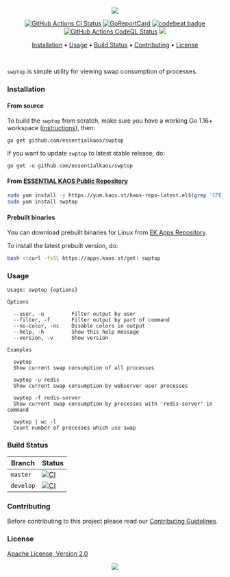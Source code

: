 <p align="center"><a href="#readme"><img src="https://gh.kaos.st/swptop.svg"/></a></p>

<p align="center">
  <a href="https://kaos.sh/w/swptop/ci"><img src="https://kaos.sh/w/swptop/ci.svg" alt="GitHub Actions CI Status" /></a>
  <a href="https://kaos.sh/r/swptop"><img src="https://kaos.sh/r/swptop.svg" alt="GoReportCard" /></a>
  <a href="https://kaos.sh/b/swptop"><img src="https://kaos.sh/b/21eb1670-e54a-4373-8f4b-cfb861198d4c.svg" alt="codebeat badge" /></a>
  <a href="https://kaos.sh/w/swptop/codeql"><img src="https://kaos.sh/w/swptop/codeql.svg" alt="GitHub Actions CodeQL Status" /></a>
  <a href="#license"><img src="https://gh.kaos.st/apache2.svg"></a>
</p>

<p align="center"><a href="#installation">Installation</a> • <a href="#usage">Usage</a> • <a href="#build-status">Build Status</a> • <a href="#contributing">Contributing</a> • <a href="#license">License</a></p>

<br/>

`swptop` is simple utility for viewing swap consumption of processes.

### Installation

#### From source

To build the `swptop` from scratch, make sure you have a working Go 1.16+ workspace ([instructions](https://golang.org/doc/install)), then:

```
go get github.com/essentialkaos/swptop
```

If you want to update `swptop` to latest stable release, do:

```
go get -u github.com/essentialkaos/swptop
```

#### From [ESSENTIAL KAOS Public Repository](https://yum.kaos.st)

```bash
sudo yum install -y https://yum.kaos.st/kaos-repo-latest.el$(grep 'CPE_NAME' /etc/os-release | tr -d '"' | cut -d':' -f5).noarch.rpm
sudo yum install swptop
```

#### Prebuilt binaries

You can download prebuilt binaries for Linux from [EK Apps Repository](https://apps.kaos.st/swptop/latest).

To install the latest prebuilt version, do:

```bash
bash <(curl -fsSL https://apps.kaos.st/get) swptop
```

### Usage

```
Usage: swptop {options}

Options

  --user, -u         Filter output by user
  --filter, -f       Filter output by part of command
  --no-color, -nc    Disable colors in output
  --help, -h         Show this help message
  --version, -v      Show version

Examples

  swptop
  Show current swap consumption of all processes

  swptop -u redis
  Show current swap consumption by webserver user processes

  swptop -f redis-server
  Show current swap consumption by processes with 'redis-server' in command

  swptop | wc -l
  Count number of processes which use swap

```

### Build Status

| Branch | Status |
|--------|--------|
| `master` | [![CI](https://kaos.sh/w/swptop/ci.svg?branch=master)](https://kaos.sh/w/swptop/ci?query=branch:master) |
| `develop` | [![CI](https://kaos.sh/w/swptop/ci.svg?branch=master)](https://kaos.sh/w/swptop/ci?query=branch:develop) |

### Contributing

Before contributing to this project please read our [Contributing Guidelines](https://github.com/essentialkaos/contributing-guidelines#contributing-guidelines).

### License

[Apache License, Version 2.0](https://www.apache.org/licenses/LICENSE-2.0)

<p align="center"><a href="https://essentialkaos.com"><img src="https://gh.kaos.st/ekgh.svg"/></a></p>
